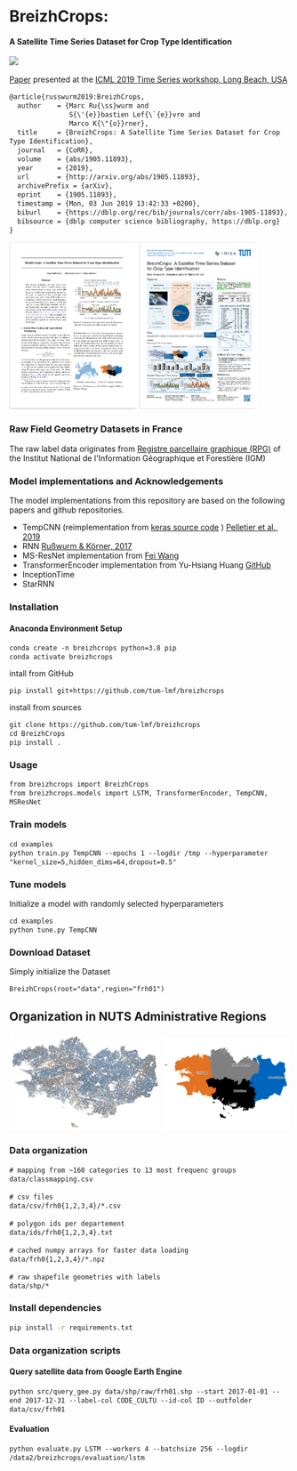 # BreizhCrops:
#### A Satellite Time Series Dataset for Crop Type Identification

![](https://github.com/tum-lmf/breizhcrops/workflows/build-package/badge.svg)

[Paper](https://arxiv.org/abs/1905.11893) presented at the [ICML 2019 Time Series workshop, Long Beach, USA](http://roseyu.com/time-series-workshop/)
```
@article{russwurm2019:BreizhCrops,
  author    = {Marc Ru{\ss}wurm and
               S{\'{e}}bastien Lef{\`{e}}vre and
               Marco K{\"{o}}rner},
  title     = {BreizhCrops: A Satellite Time Series Dataset for Crop Type Identification},
  journal   = {CoRR},
  volume    = {abs/1905.11893},
  year      = {2019},
  url       = {http://arxiv.org/abs/1905.11893},
  archivePrefix = {arXiv},
  eprint    = {1905.11893},
  timestamp = {Mon, 03 Jun 2019 13:42:33 +0200},
  biburl    = {https://dblp.org/rec/bib/journals/corr/abs-1905-11893},
  bibsource = {dblp computer science bibliography, https://dblp.org}
}
```

<a href=https://arxiv.org/abs/1905.11893><img height=300px src=doc/paper.png /></a>
<a href="doc/poster.pdf"><img height=300px src=doc/poster.png /></a>

### Raw Field Geometry Datasets in France

The raw label data originates from [Registre parcellaire graphique (RPG)](https://www.data.gouv.fr/fr/datasets/registre-parcellaire-graphique-rpg-contours-des-parcelles-et-ilots-culturaux-et-leur-groupe-de-cultures-majoritaire/) of the Institut National de l'Information Géographique et Forestière (IGM)

### Model implementations and Acknowledgements

The model implementations from this repository are based on the following papers and github repositories.

* TempCNN (reimplementation from [keras source code](https://github.com/charlotte-pel/igarss2019-dl4sits) ) [Pelletier et al., 2019](https://www.mdpi.com/2072-4292/11/5/523)
* RNN [Rußwurm & Körner, 2017](http://openaccess.thecvf.com/content_cvpr_2017_workshops/w18/html/Russwurm_Temporal_Vegetation_Modelling_CVPR_2017_paper.html)
* MS-ResNet implementation from [Fei Wang](https://github.com/geekfeiw/Multi-Scale-1D-ResNet)
* TransformerEncoder implementation from Yu-Hsiang Huang [GitHub](https://github.com/jadore801120/attention-is-all-you-need-pytorch)
* InceptionTime
* StarRNN

### Installation

#### Anaconda Environment Setup

```
conda create -n breizhcrops python=3.8 pip
conda activate breizhcrops
```

intall from GitHub
```
pip install git+https://github.com/tum-lmf/breizhcrops
```

install from sources
```
git clone https://github.com/tum-lmf/breizhcrops
cd BreizhCrops
pip install .
```

### Usage

```
from breizhcrops import BreizhCrops
from breizhcrops.models import LSTM, TransformerEncoder, TempCNN, MSResNet
```

### Train models

```
cd examples
python train.py TempCNN --epochs 1 --logdir /tmp --hyperparameter "kernel_size=5,hidden_dims=64,dropout=0.5"
```

### Tune models

Initialize a model with randomly selected hyperparameters
```
cd examples
python tune.py TempCNN
```

### Download Dataset

Simply initialize the Dataset

```
BreizhCrops(root="data",region="frh01")
```

## Organization in NUTS Administrative Regions

<img width=54% src=doc/BrittanyParcels.png>
<img width=45% src=doc/regions.png>


### Data organization

```
# mapping from ~160 categories to 13 most frequenc groups
data/classmapping.csv

# csv files
data/csv/frh0{1,2,3,4}/*.csv

# polygon ids per departement
data/ids/frh0{1,2,3,4}.txt

# cached numpy arrays for faster data loading
data/frh0{1,2,3,4}/*.npz

# raw shapefile geometries with labels
data/shp/*
```

### Install dependencies

```bash
pip install -r requirements.txt
```

### Data organization scripts

#### Query satellite data from Google Earth Engine

```
python src/query_gee.py data/shp/raw/frh01.shp --start 2017-01-01 --end 2017-12-31 --label-col CODE_CULTU --id-col ID --outfolder data/csv/frh01
```

#### Evaluation

```
python evaluate.py LSTM --workers 4 --batchsize 256 --logdir /data2/breizhcrops/evaluation/lstm
```
